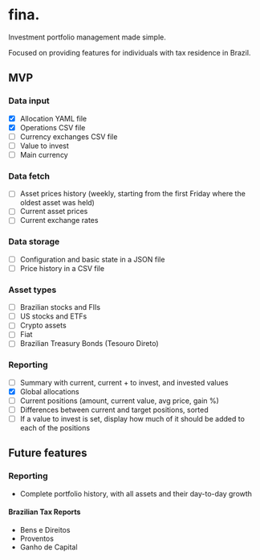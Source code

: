# fina.

Investment portfolio management made simple.

Focused on providing features for individuals with tax residence in Brazil.

## MVP
### Data input
* [X] Allocation YAML file
* [X] Operations CSV file
* [ ] Currency exchanges CSV file
* [ ] Value to invest
* [ ] Main currency

### Data fetch
* [ ] Asset prices history (weekly, starting from the first Friday where the oldest asset was held)
* [ ] Current asset prices
* [ ] Current exchange rates

### Data storage
* [ ] Configuration and basic state in a JSON file
* [ ] Price history in a CSV file

### Asset types
* [ ] Brazilian stocks and FIIs
* [ ] US stocks and ETFs
* [ ] Crypto assets
* [ ] Fiat
* [ ] Brazilian Treasury Bonds (Tesouro Direto)

### Reporting
* [ ] Summary with current, current + to invest, and invested values
* [X] Global allocations
* [ ] Current positions (amount, current value, avg price, gain %)
* [ ] Differences between current and target positions, sorted
* [ ] If a value to invest is set, display how much of it should be added to each of the positions

## Future features
### Reporting
- Complete portfolio history, with all assets and their day-to-day growth

#### Brazilian Tax Reports
- Bens e Direitos
- Proventos
- Ganho de Capital

